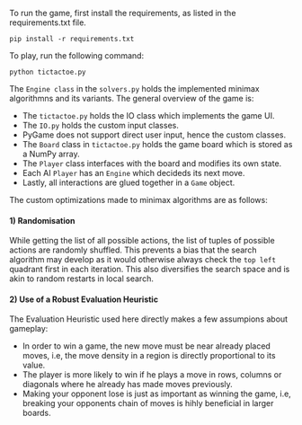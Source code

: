 To run the game, first install the requirements, as listed in the requirements.txt file.

```
pip install -r requirements.txt
```

To play, run the following command:

```
python tictactoe.py
```
The `Engine class` in the `solvers.py` holds the implemented minimax algorithmns and its variants.
The general overview of the game is:

* The `tictactoe.py` holds the IO class which implements the game UI.
* The `IO.py` holds the custom input classes. 
* PyGame does not support direct user input, hence the custom classes.
* The `Board` class in `tictactoe.py` holds the game board which is stored as a NumPy array.
* The `Player` class interfaces with the board and modifies its own state.
* Each AI `Player` has an `Engine` which decideds its next move.
* Lastly, all interactions are glued together in a `Game` object.

The custom optimizations made to minimax algorithms are as follows:

#### 1) Randomisation 
While getting the list of all possible actions, the list of tuples of possible actions are randomly shuffled.
This prevents a bias that the search algorithm may develop as it would otherwise always check the `top left`
quadrant first in each iteration.
This also diversifies the search space and is akin to random restarts in local search.

#### 2) Use of a Robust Evaluation Heuristic
The Evaluation Heuristic used here directly makes a few assumpions about gameplay:
* In order to win a game, the new move must be near already placed moves, i.e, the move density in a region is directly proportional to its value.
* The player is more likely to win if he plays a move in rows, columns or diagonals where he already has made moves previously.
* Making your opponent lose is just as important as winning the game, i.e, breaking your opponents chain of moves is hihly beneficial in larger boards.

